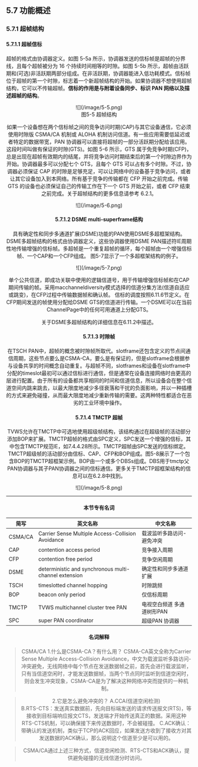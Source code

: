 ## 5.7 功能概述

### 5.7.1 超帧结构

#### 5.7.1.1 超帧信标

超帧的格式由协调器定义。如图 5-5a 所示，协调器发送的信标帧是超帧的分界线，且每个超帧被分为 16 个持续时间相等的时隙。如图 5-5b 所示，超帧由活跃期和\(可选\)非活跃期两部分组成。在非活跃期，协调器能进入低功耗模式。信标帧位于超帧的第一个时隙，标志着一个新超帧结构的开始。如果协调器不想使用超帧结构，它可以不传输超帧。**信标的作用是与附着设备同步、标识 PAN 网络以及描述超帧的结构**。

<div align=center>![](/image/5-5.png)

<center>图5-5 超帧结构</center>

如果一个设备想在两个信标帧之间的竞争访问时期(CAP)与其它设备通信，它必须使用时隙版 CSMA/CA 机制或 ALOHA 机制访问信道。有一些应用需要低延迟或者特定的数据带宽，PAN 协调器可以直接将超帧的一部分活跃期分配给该应用。这段时间叫做有保证的时隙(GTS)。如图 5-6 所示，GTS 属于免竞争时期(CFP)，总是出现在超帧有效期内的结尾，并将竞争访问时期结束后的第一个时隙边界作为开始。协调器最多可以分配七个 GTS，且每个 GTS 可以占有多个时隙。不过，协调器必须保证 CAP 的时隙是足够充足，可以让网络中的设备基于竞争访问，或者让其它设备加入到本网络。所有基于竞争的传输都在 CFP 开始之前完成。传输 GTS 的设备也必须保证自己的传输工作在下一个 GTS 开始之前，或者 CFP 结束之前完成。关于超帧结构的更多信息请参考 6.2.1。

<div align=center>![](/image/5-6.png)

#### 5.7.1.2 DSME multi-superframe结构
具有确定性和同步多通道扩展(DSME)功能的PAN使用DSME多超框架结构。DSME多超帧结构的格式由协调器定义，这些协调器使用DSME PAN描述符IE周期性地传输增强的信标帧。多超帧是一个重复超帧的循环，每个超帧由一个增强信标帧、一个CAP和一个CFP组成。
图5-7显示了一个多超框架结构的例子。

<div align=center>![](/image/5-7.png)

单个公共信道，即成功关联中使用的逻辑信道号，用于传输增强信标帧和在CAP期间传输的帧。采用macchanneldiversity模式选择的信道分集方法(信道自适应或跳变)，在CFP过程中传输数据帧和确认帧。 信标的调度按照6.11.6节定义。在CFP期间发送的帧使用分配给DSME GTS的信道进行传输。一个DSME可以在当前ChannelPage中的任何可用通道上分配GTS。

关于DSME多超帧结构的详细信息在6.11.2中描述。

#### 5.7.1.3 时隙帧
在TSCH PAN中，超帧的概念被时隙帧所取代。slotframe还包含定义的节点间通信周期，这些节点要么是CSMA-CA，要么是有保证的，但是slotframe会根据参与设备共享的时间概念自动重复。与超帧不同，slotframes和设备在slotframe中分配的timeslot最初可以通过信标进行通信，但是通常在设备连接网络时由更高的层进行配置。由于所有的设备都共享相同的时间和信道信息，所以设备会在整个信道空间内跳来跳去，以最大限度地减少多径衰落和干扰的负面影响，并以一种插槽的方式来避免碰撞，从而最大限度地减少重新传输的需要。这两种特性都适合在恶劣的工业环境中操作。

#### 5.7.1.4 TMCTP 超帧
TVWS允许在TMCTP中可选地使用超级帧结构，该结构通过在超级帧的活动部分添加BOP来扩展。TMCTP超帧的格式由SPC定义，SPC发送一个增强的信标，其中包含TMCTP规范IE，如7.4.4.28所示。TMCTP超帧由SPC发送的信标绑定。TMCTP超级帧的活动部分由信标、CAP、CFP和BOP组成。图5-8展示了一个包含BOP的TMCTP超框架示例。BOP由一个或多个DBSs组成。DBS用于tmctp父PAN协调器与其子PAN协调器之间的信标通信。更多关于TMCTP超框架结构的信息可以在6.2.8中找到。

<div align=center>![](/image/5-8.png)

----
#### 本节专有名词
简写|英文名称|中文名称|
---|---|---|
CSMA/CA| Carrier Sense Multiple Access-Collision Avoidance | 载波监听多路访问-避免冲突|
CAP| contention access period | 竞争接入周期 |
CFP| contention free period | 竞争空闲周期 |
DSME| deterministic and synchronous multi-channel extension | 确定性和同步多通道扩展 |
TSCH| timeslotted channel hopping| 时隙跳频 |
BOP| beacon only period | 仅信标周期
TMCTP | TVWS multichannel cluster tree PAN | 电视空白频道 多通道树形PAN
SPC | super PAN coordinator | 超级PAN 协调器

#### 名词解释
> CSMA/CA
1.什么是CSMA-CA？有什么用？
CSMA-CA英文全称为Carrier Sense Multiple Access-Collision Avoidance，中文为载波监听多路访问-冲突避免，无线网络中每个节点在发送数据帧之前，首先会进行载波监听，只有当信道空闲时，才能发送数据帧，当两个节点同时监听到信道空闲时，则会发生冲突现象，CSMA-CA是为了解决这种网络冲突而提供的一种机制。

>2.它是怎么避免冲突的？
A.CCA(信道空闲检测)	
B.RTS-CTS：发送真实数据前，先向目标端发送的请求传送报文(RTS)，等接收到目标端响应报文CTS，发送端才开始传送真正的数据。采用这种RTS-CTS机制，可以确保接下来传送数据时，不会被碰撞。
C.ACK确认：带确认的发送机制，类似于TCP的ACK回应，如果发送方收到了接收方对其发送数据的ACK确认，那么说明这个信道至少是可以用的。

>CSMA/CA通过上述三种方式，信道空闲检测、RTS-CTS和ACK确认，提供避免碰撞的无线信道分时访问。

